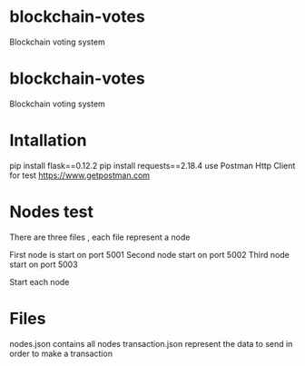 # blockchain-votes
Blockchain voting system
# blockchain-votes
Blockchain voting system

# Intallation
pip install flask==0.12.2
pip install  requests==2.18.4
use Postman Http Client for test https://www.getpostman.com


# Nodes test
There are three files , each file represent a node

First node is start on port 5001
Second node start on port 5002
Third node start on port 5003

Start each node

# Files
nodes.json contains all nodes
transaction.json represent the data to send in order to make a transaction

